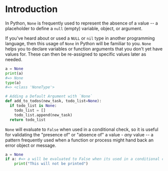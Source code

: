 # Introduction <!-- omit in toc -->

In Python, `None` is frequently used to represent the absence of a value -- a
placeholder to define a `null` (empty) variable, object, or argument.

If you've heard about or used a `NULL` or `nil` type in another programming
language, then this usage of `None` in Python will be familiar to you. `None`
helps you to declare variables or function arguments that you don't yet have
values for. These can then be re-assigned to specific values later as needed.

```python
a = None
print(a)
#=> None
type(a)
#=> <class 'NoneType'>

# Adding a Default Argument with `None`
def add_to_todos(new_task, todo_list=None):
  if todo_list is None:
    todo_list = []
    todo_list.append(new_task)
  return todo_list
```

`None` will evaluate to `False` when used in a conditional check, so it is
useful for validating the "presence of" or "absence of" a value - _any_ value --
a pattern frequently used when a function or process might hand back an error
object or message.

```python
a = None
if a: #=> a will be evaluated to False when its used in a conditional check.
    print("This will not be printed")
```

